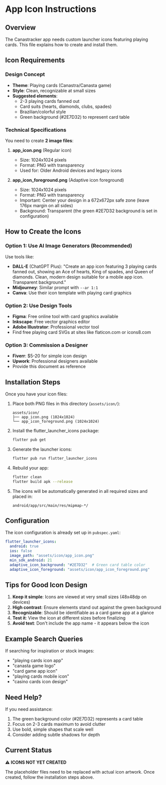 # App Icon Instructions

## Overview

The Canastracker app needs custom launcher icons featuring playing cards. This file explains how to create and install them.

## Icon Requirements

### Design Concept
- **Theme**: Playing cards (Canastra/Canasta game)
- **Style**: Clean, recognizable at small sizes
- **Suggested elements**:
  - 2-3 playing cards fanned out
  - Card suits (hearts, diamonds, clubs, spades)
  - Brazilian/colorful style
  - Green background (#2E7D32) to represent card table

### Technical Specifications

You need to create **2 image files**:

1. **app_icon.png** (Regular icon)
   - Size: 1024x1024 pixels
   - Format: PNG with transparency
   - Used for: Older Android devices and legacy icons

2. **app_icon_foreground.png** (Adaptive icon foreground)
   - Size: 1024x1024 pixels
   - Format: PNG with transparency
   - Important: Center your design in a 672x672px safe zone (leave 176px margin on all sides)
   - Background: Transparent (the green #2E7D32 background is set in configuration)

## How to Create the Icons

### Option 1: Use AI Image Generators (Recommended)
Use tools like:
- **DALL-E** (ChatGPT Plus): "Create an app icon featuring 3 playing cards fanned out, showing an Ace of hearts, King of spades, and Queen of diamonds. Clean, modern design suitable for a mobile app icon. Transparent background."
- **Midjourney**: Similar prompt with `--ar 1:1`
- **Canva**: Use their icon template with playing card graphics

### Option 2: Use Design Tools
- **Figma**: Free online tool with card graphics available
- **Inkscape**: Free vector graphics editor
- **Adobe Illustrator**: Professional vector tool
- Find free playing card SVGs at sites like flaticon.com or icons8.com

### Option 3: Commission a Designer
- **Fiverr**: $5-20 for simple icon design
- **Upwork**: Professional designers available
- Provide this document as reference

## Installation Steps

Once you have your icon files:

1. Place both PNG files in this directory (`assets/icon/`):
   ```
   assets/icon/
   ├── app_icon.png (1024x1024)
   └── app_icon_foreground.png (1024x1024)
   ```

2. Install the flutter_launcher_icons package:
   ```bash
   flutter pub get
   ```

3. Generate the launcher icons:
   ```bash
   flutter pub run flutter_launcher_icons
   ```

4. Rebuild your app:
   ```bash
   flutter clean
   flutter build apk --release
   ```

5. The icons will be automatically generated in all required sizes and placed in:
   ```
   android/app/src/main/res/mipmap-*/
   ```

## Configuration

The icon configuration is already set up in `pubspec.yaml`:

```yaml
flutter_launcher_icons:
  android: true
  ios: false
  image_path: "assets/icon/app_icon.png"
  min_sdk_android: 21
  adaptive_icon_background: "#2E7D32"  # Green card table color
  adaptive_icon_foreground: "assets/icon/app_icon_foreground.png"
```

## Tips for Good Icon Design

1. **Keep it simple**: Icons are viewed at very small sizes (48x48dp on devices)
2. **High contrast**: Ensure elements stand out against the green background
3. **Recognizable**: Should be identifiable as a card game app at a glance
4. **Test it**: View the icon at different sizes before finalizing
5. **Avoid text**: Don't include the app name - it appears below the icon

## Example Search Queries

If searching for inspiration or stock images:
- "playing cards icon app"
- "canasta game logo"
- "card game app icon"
- "playing cards mobile icon"
- "casino cards icon design"

## Need Help?

If you need assistance:
1. The green background color (#2E7D32) represents a card table
2. Focus on 2-3 cards maximum to avoid clutter
3. Use bold, simple shapes that scale well
4. Consider adding subtle shadows for depth

## Current Status

⚠️ **ICONS NOT YET CREATED**

The placeholder files need to be replaced with actual icon artwork. Once created, follow the installation steps above.
